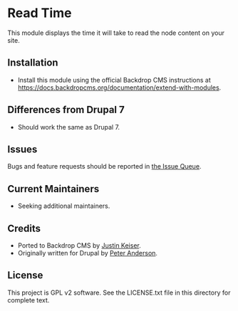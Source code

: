 Read Time
======================

This module displays the time it will take to read the 
node content on your site.

Installation 
------------

- Install this module using the official Backdrop CMS instructions at
  https://docs.backdropcms.org/documentation/extend-with-modules.


Differences from Drupal 7 
-------------------------

- Should work the same as Drupal 7.

Issues 
------

Bugs and feature requests should be reported in [the Issue Queue](https://github.com/backdrop-contrib/read_time/issues).

Current Maintainers
-------------------

<!-- - [Justin Keiser](https://github.com/keiserjb). -->

<!-- You may also wish to add: -->
- Seeking additional maintainers.

Credits <!-- This section is required. -->
-------

- Ported to Backdrop CMS by [Justin Keiser](https://github.com/keiserjb).
- Originally written for Drupal by [Peter Anderson](https://github.com/BWPanda).


License 
-------

This project is GPL v2 software.
See the LICENSE.txt file in this directory for complete text.



